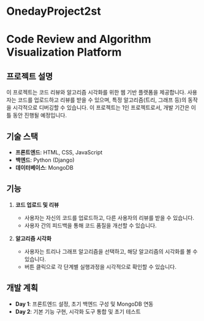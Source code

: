 # OnedayProject2st
# Code Review and Algorithm Visualization Platform

## 프로젝트 설명

이 프로젝트는 코드 리뷰와 알고리즘 시각화를 위한 웹 기반 플랫폼을 제공합니다. 사용자는 코드를 업로드하고 리뷰를 받을 수 있으며, 특정 알고리즘(트리, 그래프 등)의 동작을 시각적으로 디버깅할 수 있습니다. 이 프로젝트는 1인 프로젝트로서, 개발 기간은 이틀 동안 진행될 예정입니다.

## 기술 스택

- **프론트엔드**: HTML, CSS, JavaScript
- **백엔드**: Python (Django)
- **데이터베이스**: MongoDB

## 기능

1. **코드 업로드 및 리뷰**
   - 사용자는 자신의 코드를 업로드하고, 다른 사용자의 리뷰를 받을 수 있습니다.
   - 사용자 간의 피드백을 통해 코드 품질을 개선할 수 있습니다.

2. **알고리즘 시각화**
   - 사용자는 트리나 그래프 알고리즘을 선택하고, 해당 알고리즘의 시각화를 볼 수 있습니다.
   - 버튼 클릭으로 각 단계별 실행과정을 시각적으로 확인할 수 있습니다.

## 개발 계획

- **Day 1**: 프론트엔드 설정, 초기 백엔드 구성 및 MongoDB 연동
- **Day 2**: 기본 기능 구현, 시각화 도구 통합 및 초기 테스트
